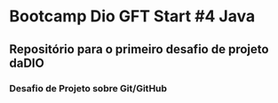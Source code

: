 # Bootcamp Dio GFT Start #4 Java
## Repositório para o primeiro desafio de projeto daDIO
### Desafio de Projeto sobre Git/GitHub

